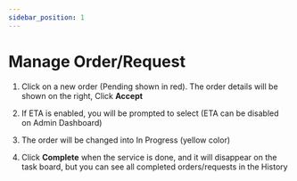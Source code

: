 ```yaml
---
sidebar_position: 1
---
```


# Manage Order/Request

1. Click on a new order (Pending shown in red). The order details will be shown on the right, Click **Accept**

2. If ETA is enabled, you will be prompted to select (ETA can be disabled on Admin Dashboard)

3. The order will be changed into In Progress (yellow color)

4. Click **Complete** when the service is done, and it will disappear on the task board, but you can see all completed orders/requests in the History
